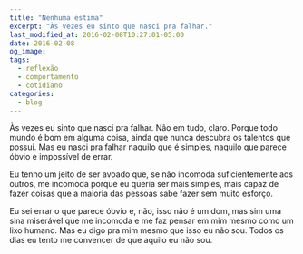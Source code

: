```yaml
---
title: "Nenhuma estima"
excerpt: "Às vezes eu sinto que nasci pra falhar."
last_modified_at: 2016-02-08T10:27:01-05:00
date: 2016-02-08
og_image:
tags: 
  - reflexão
  - comportamento
  - cotidiano
categories:
  - blog
---
```


Às vezes eu sinto que nasci pra falhar. Não em tudo, claro. Porque todo mundo é bom em alguma coisa, ainda que nunca descubra os talentos que possui. Mas eu nasci pra falhar naquilo que é simples, naquilo que parece óbvio e impossível de errar.

Eu tenho um jeito de ser avoado que, se não incomoda suficientemente aos outros, me incomoda porque eu queria ser mais simples, mais capaz de fazer coisas que a maioria das pessoas sabe fazer sem muito esforço.

Eu sei errar o que parece óbvio e, não, isso não é um dom, mas sim uma sina miserável que me incomoda e me faz pensar em mim mesmo como um lixo humano. Mas eu digo pra mim mesmo que isso eu não sou. Todos os dias eu tento me convencer de que aquilo eu não sou.
